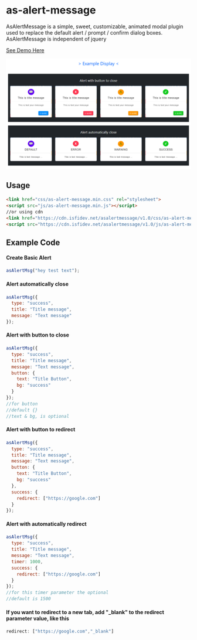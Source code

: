 # as-alert-message
 AsAlertMessage is a simple, sweet, customizable, animated modal plugin used to replace the default alert / prompt / confirm dialog boxes. AsAlertMessage is independent of jquery
 
<a href="https://plugin.isfidev.com/asalertmessage/demo.html" target="_blank"> See Demo Here</a>

<img src="https://raw.githubusercontent.com/ahmadsopyan9/as-alert-message/main/screenshot.png">

## Usage
```html
<link href="css/as-alert-message.min.css" rel="stylesheet">
<script src="js/as-alert-message.min.js"></script>
//or using cdn
<link href="https://cdn.isfidev.net/asalertmessage/v1.0/css/as-alert-message.min.css" rel="stylesheet">
<script src="https://cdn.isfidev.net/asalertmessage/v1.0/js/as-alert-message.min.js"></script>
```

## Example Code

#### Create Basic Alert
```javascript
asAlertMsg("hey test text");
```

#### Alert automatically close
```javascript
asAlertMsg({
  type: "success",
  title: "Title message",
  message: "Text message"
});
```

#### Alert with button to close
```javascript
asAlertMsg({
  type: "success",
  title: "Title message",
  message: "Text message",
  button: {
  	text: "Title Button",
  	bg: "success"
  }
});
//for button
//default {}
//text & bg, is optional
```

#### Alert with button to redirect
```javascript
asAlertMsg({
  type: "success",
  title: "Title message",
  message: "Text message",
  button: {
  	text: "Title Button",
  	bg: "success"
  },
  success: {
	redirect: ["https://google.com"]
  }
});
```

#### Alert with automatically redirect
```javascript
asAlertMsg({
  type: "success",
  title: "Title message",
  message: "Text message",
  timer: 1000,
  success: {
	redirect: ["https://google.com"]
  }
});
//for this timer parameter the optional
//default is 1500
```

#### If you want to redirect to a new tab, add "_blank" to the redirect parameter value, like this 
```javascript
redirect: ["https://google.com","_blank"]
```
